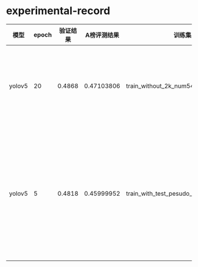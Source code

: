 # experimental-record
|模型|epoch|验证结果|A榜评测结果|训练集|验证集|策略|备注|
|---|------|-------|----------|------|-----|----|---|
|yolov5|20|0.4868|0.47103806|train_without_2k_num5428|val_num1200(与测试集同分布)|2k图存在于验证集中而不出现在训练集|img_size train 1024 val 1344 test 1344   batch_size 8|
|yolov5|5|0.4818|0.45999952|train_with_test_pesudo_labels_num6628|val_num1200(与测试集同分布)|伪标签策略：**testA的数据**推理出标签后将这部分数据补充到训练集中|train 1024 val 1344 test 1344 batch_size 4 **conf 0.4**|

